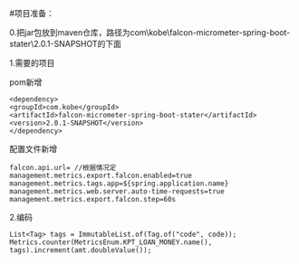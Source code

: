 
#项目准备：


0.把jar包放到maven仓库，路径为com\kobe\falcon-micrometer-spring-boot-stater\2.0.1-SNAPSHOT的下面

1.需要的项目

pom新增
````
<dependency>
<groupId>com.kobe</groupId>
<artifactId>falcon-micrometer-spring-boot-stater</artifactId>
<version>2.0.1-SNAPSHOT</version>
</dependency>
````


配置文件新增
````
falcon.api.url= //根据情况定
management.metrics.export.falcon.enabled=true
management.metrics.tags.app=${spring.application.name}
management.metrics.web.server.auto-time-requests=true
management.metrics.export.falcon.step=60s
````

2.编码
````
List<Tag> tags = ImmutableList.of(Tag.of("code", code));
Metrics.counter(MetricsEnum.KPT_LOAN_MONEY.name(), tags).increment(amt.doubleValue());
````